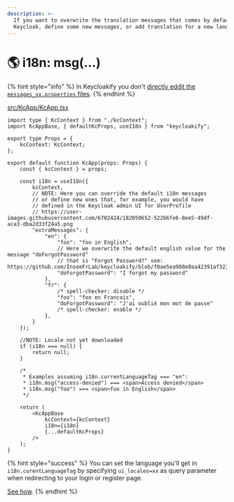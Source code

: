 ```yaml
---
description: >-
  If you want to overwrite the translation messages that comes by default with
  Keycloak, define some new messages, or add translation for a new language.
---
```


# 🌎 i18n: msg(...)

{% hint style="info" %}
In Keycloakify you don't [directly eddit the `messages_xx.properties` files](https://files.gitbook.com/v0/b/gitbook-x-prod.appspot.com/o/spaces%2FsspJ8BvaNa5VrAWRnnD0%2Fuploads%2FARZ2fA82vANcrQ30kEac%2FUntitled.png?alt=media\&token=14c35c9a-e78d-4cf0-9037-22097eb6071b). &#x20;
{% endhint %}

[src/KcApp/KcApp.tsx](https://github.com/garronej/keycloakify-starter/blob/main/src/KcApp/KcApp.tsx)

```tsx
import type { KcContext } from "./kcContext";
import KcAppBase, { defaultKcProps, useI18n } from "keycloakify";

export type Props = {
    kcContext: KcContext;
};

export default function KcApp(props: Props) {
    const { kcContext } = props;

    const i18n = useI18n({
        kcContext,
        // NOTE: Here you can override the default i18n messages
        // or define new ones that, for example, you would have
        // defined in the Keycloak admin UI for UserProfile
        // https://user-images.githubusercontent.com/6702424/182050652-522b6fe6-8ee5-49df-aca3-dba2d33f24a5.png
        "extraMessages": {
            "en": {
                "foo": "foo in English",
                // Here we overwrite the default english value for the message "doForgotPassword" 
                // that is "Forgot Password?" see: https://github.com/InseeFrLab/keycloakify/blob/f0ae5ea908e0aa42391af323b6d5e2fd371af851/src/lib/i18n/generated_messages/18.0.1/login/en.ts#L17
                "doForgotPassword": "I forgot my password"
            },
            "fr": {
                /* spell-checker: disable */
                "foo": "foo en Francais",
                "doForgotPassword": "J'ai oublié mon mot de passe"
                /* spell-checker: enable */
            },
        }
    });

    //NOTE: Locale not yet downloaded
    if (i18n === null) {
        return null;
    }
    
    /* 
     * Examples assuming i18n.currentLanguageTag === "en":
     * i18n.msg("access-denied") === <span>Access denied</span>
     * i18n.msg("foo") === <span>foo in English</span>
     */

    return (
        <KcAppBase
            kcContext={kcContext}
            i18n={i18n}
            {...defaultKcProps}
        />
    );
}

```

{% hint style="success" %}
You can set the language you'll get in `i18n.curentLanguageTag` by specifying `ui_locales=xx` as query parameter when redirecting to your login or register page. &#x20;

[See how](context-persistence.md).
{% endhint %}
